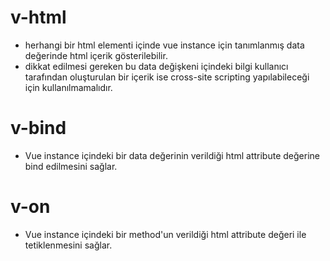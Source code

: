# **v-html**
- herhangi bir html elementi içinde vue instance için tanımlanmış data değerinde html içerik gösterilebilir.
- dikkat edilmesi gereken bu data değişkeni içindeki bilgi kullanıcı tarafından oluşturulan bir içerik ise cross-site scripting yapılabileceği için kullanılmamalıdır.

# **v-bind**
- Vue instance içindeki bir data değerinin verildiği html attribute değerine bind edilmesini sağlar.

# **v-on**
- Vue instance içindeki bir method'un verildiği html attribute değeri ile tetiklenmesini sağlar.
